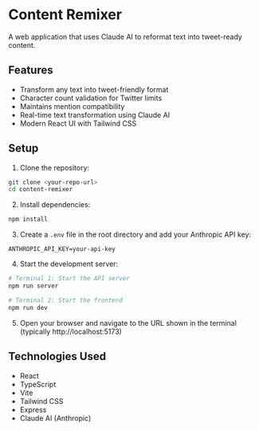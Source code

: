 # Content Remixer

A web application that uses Claude AI to reformat text into tweet-ready content.

## Features

- Transform any text into tweet-friendly format
- Character count validation for Twitter limits
- Maintains  mention compatibility
- Real-time text transformation using Claude AI
- Modern React UI with Tailwind CSS

## Setup

1. Clone the repository:
```bash
git clone <your-repo-url>
cd content-remixer
```

2. Install dependencies:
```bash
npm install
```

3. Create a `.env` file in the root directory and add your Anthropic API key:
```
ANTHROPIC_API_KEY=your-api-key
```

4. Start the development server:
```bash
# Terminal 1: Start the API server
npm run server

# Terminal 2: Start the frontend
npm run dev
```

5. Open your browser and navigate to the URL shown in the terminal (typically http://localhost:5173)

## Technologies Used

- React
- TypeScript
- Vite
- Tailwind CSS
- Express
- Claude AI (Anthropic)